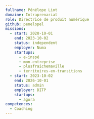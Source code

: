 ```yaml
---
fullname: Pénélope Liot
domaine: Intraprenariat
role: Directrice de produit numérique
github: penelopel
missions:
  - start: 2020-10-01
    end: 2023-10-02
    status: independent
    employer: Numa
    startups:
      - e-inspé
      - mon-entreprise
      - plusfraichemaville
      - territoires-en-transitions
  - start: 2023-10-02
    end: 2026-10-01
    status: admin
    employer: DITP
    startups:
      - agora
competences:
  - Coaching
---
```

